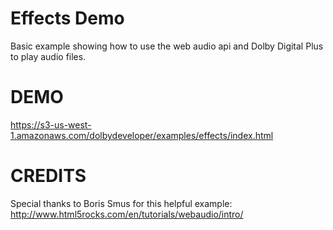 # Effects Demo

Basic example showing how to use the web audio api and Dolby Digital Plus to play audio files.

# DEMO

https://s3-us-west-1.amazonaws.com/dolbydeveloper/examples/effects/index.html

# CREDITS

Special thanks to Boris Smus for this helpful example: http://www.html5rocks.com/en/tutorials/webaudio/intro/
